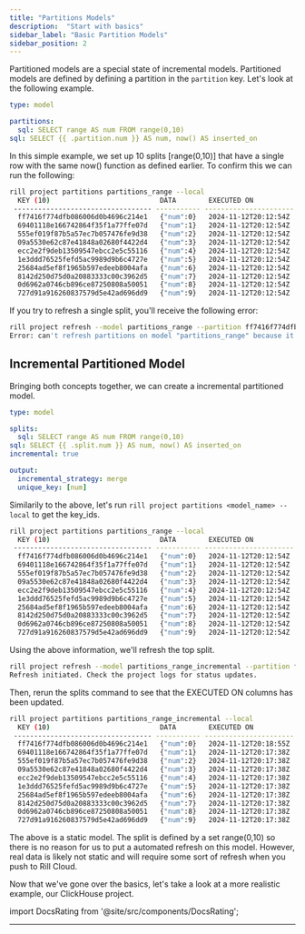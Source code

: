 ```yaml
---
title: "Partitions Models"
description:  "Start with basics"
sidebar_label: "Basic Partition Models"
sidebar_position: 2
---
```


Partitioned models are a special state of incremental models. Partitioned models are defined by defining a partition in the `partition` key.
Let's look at the following example.

```yaml
type: model

partitions:
  sql: SELECT range AS num FROM range(0,10)
sql: SELECT {{ .partition.num }} AS num, now() AS inserted_on
```

In this simple example, we set up 10 splits [range(0,10)] that have a single row with the same now() function as defined earlier. To confirm this we can run the following:

```bash
rill project partitions partitions_range --local
  KEY (10)                           DATA        EXECUTED ON            ELAPSED   ERROR  
 ---------------------------------- ----------- ---------------------- --------- ------- 
  ff7416f774dfb086006d0b4696c214e1   {"num":0}   2024-11-12T20:12:54Z   103ms            
  69401118e166742864f35f1a77ffe07d   {"num":1}   2024-11-12T20:12:54Z   0s               
  555ef019f87b5a57ec7b057476fe9d38   {"num":2}   2024-11-12T20:12:54Z   0s               
  09a5530e62c87e41848a02680f4422d4   {"num":3}   2024-11-12T20:12:54Z   0s               
  ecc2e2f9deb13509547ebcc2e5c55116   {"num":4}   2024-11-12T20:12:54Z   0s               
  1e3ddd76525fefd5ac9989d9b6c4727e   {"num":5}   2024-11-12T20:12:54Z   0s               
  25684ad5ef8f1965b597edeeb8004afa   {"num":6}   2024-11-12T20:12:54Z   1ms              
  8142d250d75d0a20883333c00c3962d5   {"num":7}   2024-11-12T20:12:54Z   0s               
  0d6962a0746cb896ce87250808a50051   {"num":8}   2024-11-12T20:12:54Z   0s               
  727d91a916260837579d5e42ad696dd9   {"num":9}   2024-11-12T20:12:54Z   0s                  
  ```

If you try to refresh a single split, you'll receive the following error:
  
```bash
rill project refresh --model partitions_range --partition ff7416f774dfb086006d0b4696c214e1 --local          
Error: can't refresh partitions on model "partitions_range" because it is not incremental

```

## Incremental Partitioned Model
Bringing both concepts together, we can create a incremental partitioned model.

```yaml
type: model

splits:
  sql: SELECT range AS num FROM range(0,10)
sql: SELECT {{ .split.num }} AS num, now() AS inserted_on
incremental: true

output:
  incremental_strategy: merge
  unique_key: [num]
```

Similarily to the above, let's run `rill project partitions <model_name> --local` to get the key_ids.

```bash
rill project partitions partitions_range --local
  KEY (10)                           DATA        EXECUTED ON            ELAPSED   ERROR  
 ---------------------------------- ----------- ---------------------- --------- ------- 
  ff7416f774dfb086006d0b4696c214e1   {"num":0}   2024-11-12T20:12:54Z   103ms            
  69401118e166742864f35f1a77ffe07d   {"num":1}   2024-11-12T20:12:54Z   0s               
  555ef019f87b5a57ec7b057476fe9d38   {"num":2}   2024-11-12T20:12:54Z   0s               
  09a5530e62c87e41848a02680f4422d4   {"num":3}   2024-11-12T20:12:54Z   0s               
  ecc2e2f9deb13509547ebcc2e5c55116   {"num":4}   2024-11-12T20:12:54Z   0s               
  1e3ddd76525fefd5ac9989d9b6c4727e   {"num":5}   2024-11-12T20:12:54Z   0s               
  25684ad5ef8f1965b597edeeb8004afa   {"num":6}   2024-11-12T20:12:54Z   1ms              
  8142d250d75d0a20883333c00c3962d5   {"num":7}   2024-11-12T20:12:54Z   0s               
  0d6962a0746cb896ce87250808a50051   {"num":8}   2024-11-12T20:12:54Z   0s               
  727d91a916260837579d5e42ad696dd9   {"num":9}   2024-11-12T20:12:54Z   0s          
```

Using the above information, we'll refresh the top split.

```bash
rill project refresh --model partitions_range_incremental --partition ff7416f774dfb086006d0b4696c214e1 --local          
Refresh initiated. Check the project logs for status updates.
```

Then, rerun the splits command to see that the EXECUTED ON columns has been updated.
```bash
rill project partitions partitions_range_incremental --local
  KEY (10)                           DATA        EXECUTED ON            ELAPSED   ERROR  
 ---------------------------------- ----------- ---------------------- --------- ------- 
  ff7416f774dfb086006d0b4696c214e1   {"num":0}   2024-11-12T20:18:55Z   3ms              
  69401118e166742864f35f1a77ffe07d   {"num":1}   2024-11-12T20:17:38Z   1ms              
  555ef019f87b5a57ec7b057476fe9d38   {"num":2}   2024-11-12T20:17:38Z   1ms              
  09a5530e62c87e41848a02680f4422d4   {"num":3}   2024-11-12T20:17:38Z   1ms              
  ecc2e2f9deb13509547ebcc2e5c55116   {"num":4}   2024-11-12T20:17:38Z   1ms              
  1e3ddd76525fefd5ac9989d9b6c4727e   {"num":5}   2024-11-12T20:17:38Z   0s               
  25684ad5ef8f1965b597edeeb8004afa   {"num":6}   2024-11-12T20:17:38Z   1ms              
  8142d250d75d0a20883333c00c3962d5   {"num":7}   2024-11-12T20:17:38Z   0s               
  0d6962a0746cb896ce87250808a50051   {"num":8}   2024-11-12T20:17:38Z   0s               
  727d91a916260837579d5e42ad696dd9   {"num":9}   2024-11-12T20:17:38Z   0s       
```


The above is a static model. The split is defined by a set range(0,10) so there is no reason for us to put a automated refresh on this model. However, real data is likely not static and will require some sort of refresh when you push to Rill Cloud.

Now that we've gone over the basics, let's take a look at a more realistic example, our ClickHouse project.

import DocsRating from '@site/src/components/DocsRating';

---
<DocsRating />